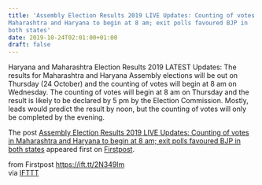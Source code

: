 ```yaml
---
title: 'Assembly Election Results 2019 LIVE Updates: Counting of votes in
Maharashtra and Haryana to begin at 8 am; exit polls favoured BJP in
both states'
date: 2019-10-24T02:01:00+01:00
draft: false
---
```


Haryana and Maharashtra Election Results 2019 LATEST Updates: The results for Maharashtra and Haryana Assembly elections will be out on Thursday (24 October) and the counting of votes will begin at 8 am on Wednesday. The counting of votes will begin at 8 am on Thursday and the result is likely to be declared by 5 pm by the Election Commission. Mostly, leads would predict the result by noon, but the counting of votes will only be completed by the evening.

The post [Assembly Election Results 2019 LIVE Updates: Counting of votes in Maharashtra and Haryana to begin at 8 am; exit polls favoured BJP in both states](http://www.firstpost.com/politics/assembly-election-result-2019-live-updates-vote-counting-maharashtra-haryana-vidhan-sabha-chunav-elections-results-latest-news-today-party-candidate-name-constituency-winner-announcement-mla-new-cm-7541011.html) appeared first on [Firstpost](http://www.firstpost.com).

  
  
from Firstpost https://ift.tt/2N349lm  
via [IFTTT](https://ifttt.com/?ref=da&site=blogger)